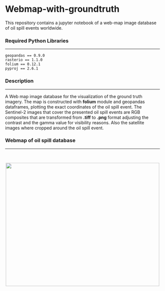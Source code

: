 # Webmap-with-groundtruth
This repository contains a jupyter notebook of a web-map image database of oil spill events worldwide.

### Required Python Libraries
------------------------------------------------

```
geopandas == 0.9.0
rasterio == 1.1.0
folium == 0.12.1
pyproj == 2.6.1
```

### Description
------------------------------------------------
A Web map image database for the visualization of the ground truth imagery. The map is constructed with <b>folium</b> module and geopandas dataframes, plotting the exact coordinates of the oil spill event. The Sentinel-2 images that cover the presented oil spill events are RGB composites that are transformed from <b>.tiff</b> to <b>.png</b> format adjusting the contrast and the gamma value for visibility reasons. Also the satellite images where cropped around the oil spill event.

### Webmap of oil spill database
------------------------------------------------
 <br>
<p align="center">
  <img src=https://user-images.githubusercontent.com/39597223/144761988-2704b5d5-5dba-4645-92bd-ca84b514a22a.gif
 width="500" height="400" >
  </p>
